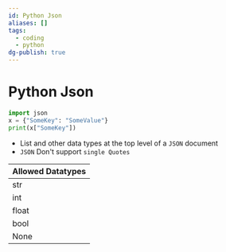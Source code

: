 ```yaml
---
id: Python Json
aliases: []
tags:
  - coding
  - python
dg-publish: true
---
```

# Python Json

```python
import json
x = {"SomeKey": "SomeValue"}
print(x["SomeKey"])

```

- List and other data types at the top level of a `JSON` document
- `JSON` Don't support `single Quotes`

| Allowed Datatypes |
| ----------------- |
| str               |
| int               |
| float             |
| bool              |
| None              |
